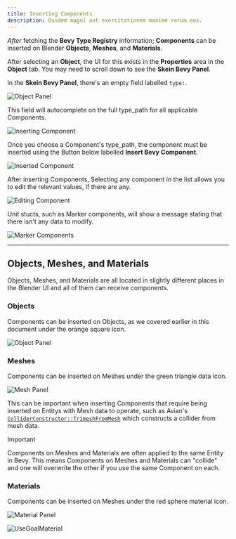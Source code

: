 ```yaml
---
title: Inserting Components
description: Quidem magni aut exercitationem maxime rerum eos.
---
```


_After_ fetching the **Bevy Type Registry** information; **Components** can be inserted on Blender **Objects**, **Meshes**, and **Materials**.

After selecting an **Object**, the UI for this exists in the **Properties** area in the **Object** tab. You may need to scroll down to see the **Skein Bevy Panel**.

In the **Skein Bevy Panel**, there's an empty field labelled `type:`.

![Object Panel](/images/the-blender-addon/object-panel.avif)

This field will autocomplete on the full type_path for all applicable Components.

![Inserting Component](/images/the-blender-addon/inserting-component.avif)

Once you choose a Component's type_path, the component must be inserted using the Button below labelled **Insert Bevy Component**.

![Inserted Component](/images/the-blender-addon/inserted-component.avif)

After inserting Components, Selecting any component in the list allows you to edit the relevant values, if there are any.

![Editing Component](/images/the-blender-addon/editing-component.avif)

Unit stucts, such as Marker components, will show a message stating that there isn't any data to modify.

![Marker Components](/images/the-blender-addon/marker-components.avif)

---

## Objects, Meshes, and Materials

Objects, Meshes, and Materials are all located in slightly different places in the Blender UI and all of them can receive components.

### Objects

Components can be inserted on Objects, as we covered earlier in this document under the <span class="text-orange-500 dark:text-orange-400">orange square</span> icon.

![Object Panel](/images/the-blender-addon/object-panel-2.avif)

### Meshes

Components can be inserted on Meshes under the <span class="text-green-500 dark:text-green-400">green triangle</span> data icon.

![Mesh Panel](/images/the-blender-addon/mesh-panel.avif)

This can be important when inserting Components that require being inserted on Entitys with Mesh data to operate, such as Avian's [`ColliderConstructor::TrimeshFromMesh`](https://docs.rs/avian3d/latest/avian3d/collision/collider/enum.ColliderConstructor.html#variant.TrimeshFromMesh) which constructs a collider from mesh data.

> [!IMPORTANT]
> Components on Meshes and Materials are often applied to the same Entity in Bevy. This means Components on Meshes and Materials can "collide" and one will overwrite the other if you use the same Component on each.

### Materials

Components can be inserted on Meshes under the <span class="text-red-500 dark:text-red-400">red sphere</span> material icon.

![Material Panel](/images/the-blender-addon/material-panel.avif)

![UseGoalMaterial](/images/the-blender-addon/use-goal-material.avif)
